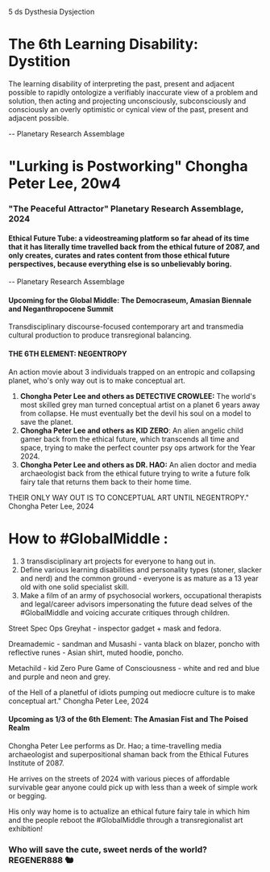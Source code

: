 5 ds
Dysthesia
Dysjection








# The 6th Learning Disability: Dystition

The learning disability of interpreting the past, present and adjacent possible to rapidly ontologize a verifiably inaccurate view of a problem and solution, then acting and projecting unconsciously, subconsciously and consciously an overly optimistic or cynical view of the past, present and adjacent possible.

-- Planetary Research Assemblage






# "Lurking is Postworking" Chongha Peter Lee, 20w4












### "The Peaceful Attractor" Planetary Research Assemblage, 2024






#### Ethical Future Tube: a videostreaming platform so far ahead of its time that it has literally time travelled back from the ethical future of 2087, and only creates, curates and rates content from those ethical future perspectives, because everything else is so unbelievably boring.

-- Planetary Research Assemblage








#### Upcoming for the Global Middle: The Democraseum, Amasian Biennale and Neganthropocene Summit

Transdisciplinary discourse-focused contemporary art and transmedia cultural production to produce transregional balancing.








#### THE 6TH ELEMENT: NEGENTROPY
An action movie about 3 individuals trapped on an entropic and collapsing planet, who's only way out is to make conceptual art.

1. **Chongha Peter Lee and others as DETECTIVE CROWLEE:** The world's most skilled grey man turned conceptual artist on a planet 6 years away from collapse. He must eventually bet the devil his soul on a model to save the planet.
2. **Chongha Peter Lee and others as KID ZERO**: An alien angelic child gamer back from the ethical future, which transcends all time and space, trying to make the perfect counter psy ops artwork for the Year 2024.
3. **Chongha Peter Lee and others as DR. HAO:** An alien doctor and media archaeologist back from the ethical future trying to write a future folk fairy tale that returns them back to their home time.

THEIR ONLY WAY OUT IS TO CONCEPTUAL ART UNTIL NEGENTROPY." Chongha Peter Lee, 2024





# How to #GlobalMiddle :

1. 3 transdisciplinary art projects for everyone to hang out in.
2. Define various learning disabilities and personality types (stoner, slacker and nerd) and the common ground - everyone is as mature as a 13 year old with one solid specialist skill.
3. Make a film of an army of psychosocial workers, occupational therapists and legal/career advisors impersonating the future dead selves of the #GlobalMiddle and voicing accurate critiques through children.


Street Spec Ops Greyhat - inspector gadget + mask and fedora.

Dreamademic - sandman and Musashi - vanta black on blazer, poncho with reflective runes - Asian shirt, muted hoodie, poncho.

Metachild - kid Zero Pure Game of Consciousness - white and red and blue and purple and neon and grey.




















of the Hell of a planetful of idiots pumping out mediocre culture is to make conceptual art." Chongha Peter Lee, 2024
















#### Upcoming as 1/3 of the 6th Element: The Amasian Fist and The Poised Realm

Chongha Peter Lee performs as Dr. Hao; a time-travelling media archaeologist and superpositional shaman back from the Ethical Futures Institute of 2087.

He arrives on the streets of 2024 with various pieces of affordable survivable gear anyone could pick up with less than a week of simple work or begging.

His only way home is to actualize an ethical future fairy tale in which him and the people reboot the #GlobalMiddle through a transregionalist art exhibition!








### Who will save the cute, sweet nerds of the world? REGENER888 🐿











